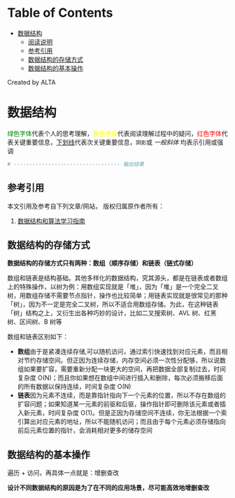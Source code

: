 
Table of Contents
=================

   * [数据结构](#数据结构)
      * [阅读说明](#阅读说明)
      * [参考引用](#参考引用)
      * [数据结构的存储方式](#数据结构的存储方式)
      * [数据结构的基本操作](#数据结构的基本操作)

Created by ALTA
# 数据结构  

<font color=#008000>绿色字体</font>代表个人的思考理解，<font color=Yellow>黄色字体</font>代表阅读理解过程中的疑问，<font color=Red>红色字体</font>代表关键重要信息，<u>下划线</u>代表次关键重要信息，`阴影`或 *一般斜体* 均表示引用或强调 

```python
# ---------------------------------- 输出结果
```

## 参考引用  

本文引用及参考自下列文章/网站， 版权归属原作者所有：

1. [数据结构和算法学习指南](https://mp.weixin.qq.com/s/7rxMytD1EBjqtnmMalrDcw?)

## 数据结构的存储方式  

**数据结构的存储方式只有两种：数组（顺序存储）和链表（链式存储）**  

数组和链表是结构基础。其他多样化的数据结构，究其源头，都是在链表或者数组上的特殊操作，以树为例：用数组实现就是「堆」，因为「堆」是一个完全二叉树，用数组存储不需要节点指针，操作也比较简单；用链表实现就是很常见的那种「树」，因为不一定是完全二叉树，所以不适合用数组存储。为此，在这种链表「树」结构之上，又衍生出各种巧妙的设计，比如二叉搜索树、AVL 树、红黑树、区间树、B 树等  

数组和链表区别如下：

- **数组**由于是紧凑连续存储,可以随机访问，通过索引快速找到对应元素，而且相对节约存储空间。但正因为连续存储，内存空间必须一次性分配够，所以说数组如果要扩容，需要重新分配一块更大的空间，再把数据全部复制过去，时间复杂度 O(N)；而且你如果想在数组中间进行插入和删除，每次必须搬移后面的所有数据以保持连续，时间复杂度 O(N)
- **链表**因为元素不连续，而是靠指针指向下一个元素的位置，所以不存在数组的扩容问题；如果知道某一元素的前驱和后驱，操作指针即可删除该元素或者插入新元素，时间复杂度 O(1)。但是正因为存储空间不连续，你无法根据一个索引算出对应元素的地址，所以不能随机访问；而且由于每个元素必须存储指向前后元素位置的指针，会消耗相对更多的储存空间  

## 数据结构的基本操作  

遍历 + 访问，再具体一点就是：增删查改

**设计不同数据结构的原因是为了在不同的应用场景，尽可能高效地增删查改**